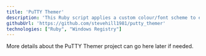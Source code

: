 ```yaml
---
title: 'PuTTY Themer'
description: 'This Ruby script applies a custom colour/font scheme to every saved PuTTY session in your registry. For obvious reasons, it only works on Windows.'
githubUrl: 'https://github.com/stevehill1981/putty_themer'
technologies: ["Ruby", "Windows Registry"]
---
```


More details about the PuTTY Themer project can go here later if needed. 